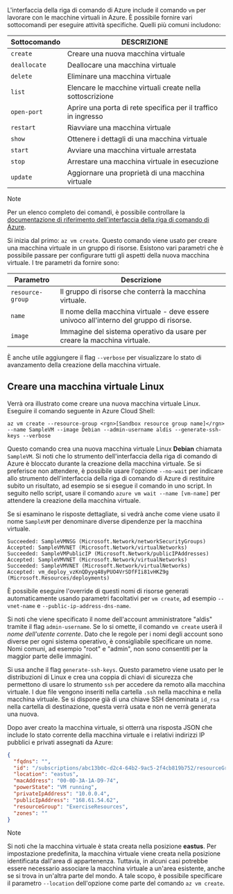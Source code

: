 L'interfaccia della riga di comando di Azure include il comando `vm` per lavorare con le macchine virtuali in Azure. È possibile fornire vari sottocomandi per eseguire attività specifiche. Quelli più comuni includono:

| Sottocomando | DESCRIZIONE |
|-------------|-------------|
| `create`    | Creare una nuova macchina virtuale |
| `deallocate` | Deallocare una macchina virtuale |
| `delete` | Eliminare una macchina virtuale |
| `list` | Elencare le macchine virtuali create nella sottoscrizione |
| `open-port` | Aprire una porta di rete specifica per il traffico in ingresso |
| `restart` | Riavviare una macchina virtuale |
| `show` | Ottenere i dettagli di una macchina virtuale |
| `start` | Avviare una macchina virtuale arrestata |
| `stop` | Arrestare una macchina virtuale in esecuzione |
| `update` | Aggiornare una proprietà di una macchina virtuale |

> [!NOTE]
> Per un elenco completo dei comandi, è possibile controllare la [documentazione di riferimento dell'interfaccia della riga di comando di Azure](https://docs.microsoft.com/cli/azure/reference-index?view=azure-cli-latest).

Si inizia dal primo: `az vm create`. Questo comando viene usato per creare una macchina virtuale in un gruppo di risorse. Esistono vari parametri che è possibile passare per configurare tutti gli aspetti della nuova macchina virtuale. I tre parametri da fornire sono:

| Parametro | Descrizione |
|-----------|-------------|
| `resource-group` | Il gruppo di risorse che conterrà la macchina virtuale. |
| `name` | Il nome della macchina virtuale - deve essere univoco all'interno del gruppo di risorse. |
| `image` | Immagine del sistema operativo da usare per creare la macchina virtuale. |

È anche utile aggiungere il flag `--verbose` per visualizzare lo stato di avanzamento della creazione della macchina virtuale. 

## <a name="create-a-linux-virtual-machine"></a>Creare una macchina virtuale Linux

Verrà ora illustrato come creare una nuova macchina virtuale Linux. Eseguire il comando seguente in Azure Cloud Shell:

```azurecli
az vm create --resource-group <rgn>[Sandbox resource group name]</rgn> --name SampleVM --image Debian --admin-username aldis --generate-ssh-keys --verbose 
```

Questo comando crea una nuova macchina virtuale Linux **Debian** chiamata `SampleVM`. Si noti che lo strumento dell'interfaccia della riga di comando di Azure è bloccato durante la creazione della macchina virtuale. Se si preferisce non attendere, è possibile usare l'opzione `--no-wait` per indicare allo strumento dell'interfaccia della riga di comando di Azure di restituire subito un risultato, ad esempio se si esegue il comando in uno script. In seguito nello script, usare il comando `azure vm wait --name [vm-name]` per attendere la creazione della macchina virtuale.

Se si esaminano le risposte dettagliate, si vedrà anche come viene usato il nome `SampleVM` per denominare diverse dipendenze per la macchina virtuale.

```
Succeeded: SampleVMNSG (Microsoft.Network/networkSecurityGroups)
Accepted: SampleVMVNET (Microsoft.Network/virtualNetworks)
Succeeded: SampleVMPublicIP (Microsoft.Network/publicIPAddresses)
Accepted: SampleVMVNET (Microsoft.Network/virtualNetworks)
Succeeded: SampleVMVNET (Microsoft.Network/virtualNetworks)
Accepted: vm_deploy_vzKnQDyyq48yPUO4VrSDfFIi81vHKZ9g (Microsoft.Resources/deployments)
```

È possibile eseguire l'override di questi nomi di risorse generati automaticamente usando parametri facoltativi per `vm create`, ad esempio `--vnet-name` e `--public-ip-address-dns-name`.

Si noti che viene specificato il nome dell'account amministratore "aldis" tramite il flag `admin-username`. Se lo si omette, il comando `vm create` userà il _nome dell'utente corrente_. Dato che le regole per i nomi degli account sono diverse per ogni sistema operativo, è consigliabile specificare un nome. Nomi comuni, ad esempio "root" e "admin", non sono consentiti per la maggior parte delle immagini.

Si usa anche il flag `generate-ssh-keys`. Questo parametro viene usato per le distribuzioni di Linux e crea una coppia di chiavi di sicurezza che permettono di usare lo strumento `ssh` per accedere da remoto alla macchina virtuale. I due file vengono inseriti nella cartella `.ssh` nella macchina e nella macchina virtuale. Se si dispone già di una chiave SSH denominata `id_rsa` nella cartella di destinazione, questa verrà usata e non ne verrà generata una nuova.

Dopo aver creato la macchina virtuale, si otterrà una risposta JSON che include lo stato corrente della macchina virtuale e i relativi indirizzi IP pubblici e privati assegnati da Azure:

<!-- TODO: find out the default location! -->

```json
{
  "fqdns": "",
  "id": "/subscriptions/abc13b0c-d2c4-64b2-9ac5-2f4cb819b752/resourceGroups/ExerciseResources/providers/Microsoft.Compute/virtualMachines/SampleVM",
  "location": "eastus",
  "macAddress": "00-0D-3A-1A-D9-74",
  "powerState": "VM running",
  "privateIpAddress": "10.0.0.4",
  "publicIpAddress": "168.61.54.62",
  "resourceGroup": "ExerciseResources",
  "zones": ""
}
```

<!-- TODO: find out the default location! -->

> [!NOTE]
> Si noti che la macchina virtuale è stata creata nella posizione **eastus**. Per impostazione predefinita, la macchina virtuale viene creata nella posizione identificata dall'area di appartenenza. Tuttavia, in alcuni casi potrebbe essere necessario associare la macchina virtuale a un'area esistente, anche se si trova in un'altra parte del mondo. A tale scopo, è possibile specificare il parametro `--location` dell'opzione come parte del comando `az vm create`.